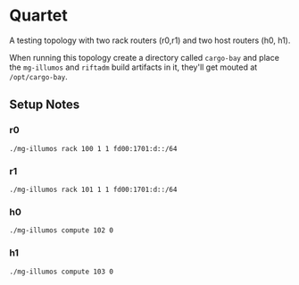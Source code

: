 # Quartet

A testing topology with two rack routers (r0,r1) and two host routers (h0, h1).

When running this topology create a directory called `cargo-bay` and place the
`mg-illumos` and `riftadm` build artifacts in it, they'll get mouted at
`/opt/cargo-bay`.

## Setup Notes

### r0
```
./mg-illumos rack 100 1 1 fd00:1701:d::/64
```

### r1
```
./mg-illumos rack 101 1 1 fd00:1701:d::/64
```

### h0
```
./mg-illumos compute 102 0
```

### h1
```
./mg-illumos compute 103 0
```
